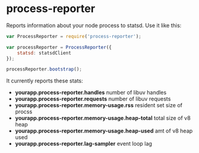 # process-reporter

Reports information about your node process to statsd. Use it like this:

```javascript
var ProcessReporter = require('process-reporter');

var processReporter = ProcessReporter({
    statsd: statsdClient
});

processReporter.bootstrap();
```

It currently reports these stats:

* **yourapp.process-reporter.handles** number of libuv handles
* **yourapp.process-reporter.requests** number of libuv requests
* **yourapp.process-reporter.memory-usage.rss** resident set size of procss
* **yourapp.process-reporter.memory-usage.heap-total** total size of v8 heap
* **yourapp.process-reporter.memory-usage.heap-used** amt of v8 heap used
* **yourapp.process-reporter.lag-sampler** event loop lag
